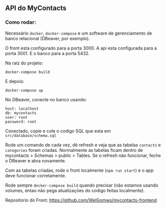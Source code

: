 ## API do MyContacts

### Como rodar:

Necessário `docker`, `docker-compose` e um software de gerenciamento de banco relacional (DBeaver, por exemplo).

O front esta configurado para a porta 3000.
A api esta configurada para a porta 3001.
E o banco para a porta 5432.

Na raiz do projeto:

```
docker-compose build
```
E depois:

```
docker-compose up
```

No DBeaver, conecte no banco usando:

```
host: localhost
db: mycontacts
user: root
password: root

```

Conectado, copie e cole o codigo SQL que esta em `src/database/schema.sql`

Rode um comando de cada vez, dê refresh e veja que as tabelas `contacts` e `categories` foram criadas.
Normalmente as tabelas ficam dentro de mycontacts > Schemas > public > Tables.
Se o refresh não funcionar, feche o DBeaver e abra novamente.

Com as tabelas criadas, rode o front localmente (`npm run start`) e o app deve funcionar corretamente.

Rode sempre `docker-compose build` quando precisar (não estamos usando volumes, entao não pega atualizações do codigo feitas localmente).

Repositorio do Front:
https://github.com/WelGomws/mycontacts-frontend







